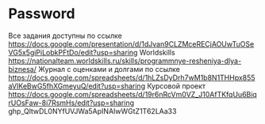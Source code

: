 # Password
Все задания доступны по ссылке https://docs.google.com/presentation/d/1dJvan9CLZMceRECjAOUwTuOSeVG5x5giPiLobkPFtDo/edit?usp=sharing
Worldskills https://nationalteam.worldskills.ru/skills/programmnye-resheniya-dlya-biznesa/
Журнал с оценками и долгами по ссылке https://docs.google.com/spreadsheets/d/1hLZsDyDrh7wM1b8N1THHpx855aVIKeBwG5fhXGmeyuQ/edit?usp=sharing
Курсовой проект https://docs.google.com/spreadsheets/d/19r6nRcVm0VZ_J10AfTKfqUu6BiqrUOsFaw-8i7RsmHs/edit?usp=sharing
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
